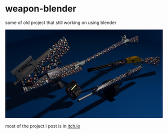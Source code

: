 # weapon-blender
some of old project that still working on using blender

![](Event.png)

most of the project i post is in [itch.io](https://axogm.itch.io/)
